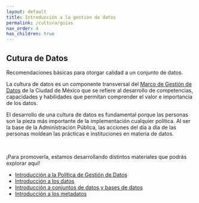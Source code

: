 ```yaml
---
layout: default
title: Introducción a la gestion de datos
permalink: /cultura/guias
nav_order: 4
has_children: true
---
```


<div class="nonfooter text-justify ">

<h2>Cutura de Datos</h2>
<p class="text-muted">
  Recomendaciones básicas para otorgar calidad a un conjunto de datos.
</p>

<p>La cultura de datos es un componente transversal del <a href="http://https://viriesc.github.io/micrositio_adip/marco_legal">Marco de Gestión de Datos</a>  de la Ciudad de México  que se refiere al desarrollo de competencias, capacidades y habilidades que permitan comprender el valor e importancia de los datos.</p>

<p>
El desarrollo de una cultura de datos es fundamental porque las personas son la pieza más importante de la implementación cualquier política. Al ser la base de la Administración Pública, las acciones del día a día de las personas moldean las prácticas e instituciones en materia de datos.
</p> <br>

¡Para promoverla, estamos desarrollando distintos materiales que podrás explorar aquí!

<ul>
<li> <a target="_blank" href="https://viriesc.github.io/micrositio_adip/assets/ppts/2. Intro_politica.pdf"  download="Intro a politica.pdf">Introducción a la Política de Gestión de Datos</a> </li>

<li> <a target="_blank" href="https://viriesc.github.io/micrositio_adip/assets/ppts/3. Intro_datos.pdf" download="intro a datos.pdf">Introducción a los datos</a></li>

<li><a target="_blank" href="https://viriesc.github.io/micrositio_adip/assets/ppts/diccionario.pdf" download="Intro a datos.pdf">Introducción a conjuntos de datos y bases de datos</a></li> 

<li><a target="_blank" href="https://viriesc.github.io/micrositio_adip/assets/ppts/intro_metadatos.pdf" download="Intro a Metadatos.pdf">Introducción a los metadatos</a> </li> 

</ul>


</div>